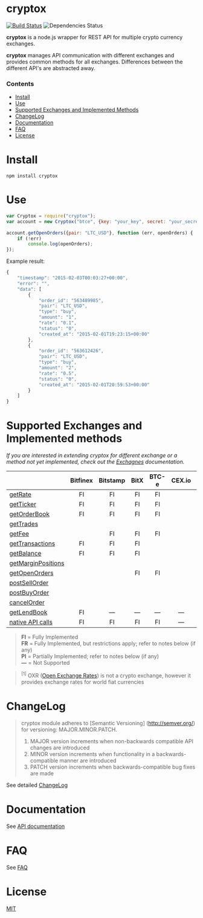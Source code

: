 cryptox
=======
[![Build Status](https://travis-ci.org/dutu/cryptox.svg)](https://travis-ci.org/dutu/cryptox/) ![Dependencies Status](https://david-dm.org/dutu/cryptox.svg)


**cryptox** is a node.js wrapper for REST API for multiple crypto currency exchanges.

**cryptox** manages API communication with different exchanges and  provides common methods for all exchanges. Differences between the different API's are abstracted away.


### Contents
* [Install](#install)
* [Use](#use)
* [Supported Exchanges and Implemented Methods](#supported-exchanges-and-implemented-methods)
* [ChangeLog](#changelog)
* [Documentation](#documentation)
* [FAQ](#faq)
* [License](#license) 



# Install #

    npm install cryptox



# Use #

```js
var Cryptox = require("cryptox");
var account = new Cryptox("btce", {key: "your_key", secret: "your_secret"});
	
account.getOpenOrders({pair: "LTC_USD"}, function (err, openOrders) {
    if (!err)
	    console.log(openOrders);
});
```

Example result:
```js
{
    "timestamp": "2015-02-03T00:03:27+00:00",
    "error": "",
    "data": [
        {
            "order_id": "563489985",
            "pair": "LTC_USD",
            "type": "buy",
            "amount": "1",
            "rate": "0.1",
            "status": "0",
            "created_at": "2015-02-01T19:23:15+00:00"
        },
        {
            "order_id": "563612426",
            "pair": "LTC_USD",
            "type": "buy",
            "amount": "2",
            "rate": "0.5",
            "status": "0",
            "created_at": "2015-02-01T20:59:53+00:00"
        }        
    ]
}
```



# Supported Exchanges and Implemented methods #
*If you are interested in extending cryptox for different exchange or a method not yet implemented, check out the [Exchagnes](docs/exchanges.md) documentation.*

|                                                            |Bitfinex|Bitstamp      |BitX|BTC-e|CEX.io| Gdax |Poloniex|OXR <sup>[1]</sup>|
|   ---                                                      |  :-:   |  :-:         |:-: | :-: | :-:  | :-:  |  :-:   |    :-:           |
|[getRate](docs/api_documentation.md#getrate)                |   FI   |   FI         | FI | FI  |      |  FI  |   FI   |     FI           | 
|[getTicker](docs/api_documentation.md#getticker)            |   FI   |   FI         | FI | FI  |      |  FI  |   FI   |      —           |
|[getOrderBook](docs/api_documentation.md#getorderbook)      |   FI   |   FI         | FI | FI  |      |  FI  |   FI   |      —           |
|[getTrades](docs/api_documentation.md#gettrades)            |        |              |    |     |      |  FI  |        |      —           |
|[getFee](docs/api_documentation.md#getfee)                  |        |   FI         | FI | FI  |      |      |        |      —           |
|[getTransactions](docs/api_documentation.md#gettransactions)|   FI   |   FI         | FI |     |      |      |        |      —           |
|[getBalance](docs/api_documentation.md#getbalance)          |   FI   |   FI         | FI |     |      |  FI  |   FI   |      —           |
|[getMarginPositions](docs/api_documentation.md#getbalance)  |        |              |    |     |      |      |   FI   |      —           |
|[getOpenOrders](docs/api_documentation.md#getopenorders)    |        |              | FI | FI  |      |      |        |      —           |
|[postSellOrder](docs/api_documentation.md#postsellorder)    |        |              |    |     |      |      |        |      —           |
|[postBuyOrder](docs/api_documentation.md#postbuyorder)      |        |              |    |     |      |      |        |      —           |
|[cancelOrder](docs/api_documentation.md#cancelorder)        |        |              |    |     |      |      |        |      —           |
|[getLendBook](docs/api_documentation.md#getlendbook)        |   FI   |    —         | —  |  —  |  —   |  —   |        |      —           |
|[native API calls](docs/api_documentation.md#nativeapicalls)|   FI   |   FI         | FI | FI  |  —   |  FI  |  FI    |     FI           |


> **FI** = Fully Implemented  
> **FR** = Fully Implemented, but restrictions apply; refer to notes below (if any)  
> **PI** = Partially Implemented; refer to notes below (if any)  
> **—** = Not Supported    

><sup>[1]</sup> OXR ([Open Exchange Rates](https://openexchangerates.org/)) is not a crypto exchange, however it provides exchange rates for world fiat currencies     



# ChangeLog

> cryptox module adheres to [Semantic Versioning] (http://semver.org/) for versioning: MAJOR.MINOR.PATCH.  
> 1. MAJOR version increments when non-backwards compatible API changes are introduced  
> 2. MINOR version increments when functionality in a backwards-compatible manner are introduced  
> 3. PATCH version increments when backwards-compatible bug fixes are made  


See detailed [ChangeLog](CHANGELOG.md)


# Documentation

See [API documentation](docs/api_documentation.md)

# FAQ

See [FAQ](docs/faq.md)

# License #

[MIT](LICENSE)
